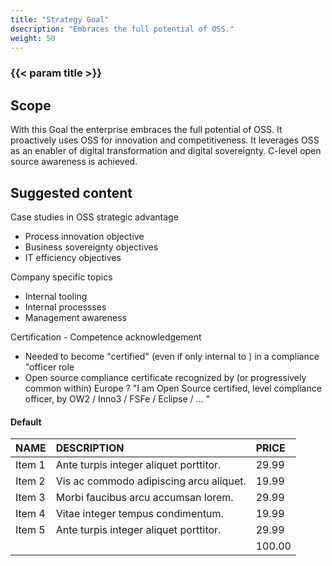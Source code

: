 ```yaml
---
title: "Strategy Goal"
dsecription: "Embraces the full potential of OSS."
weight: 50
---
```


### {{< param title >}}

## Scope

With this Goal the enterprise embraces the full potential of OSS. It proactively uses OSS for innovation and competitiveness. It leverages OSS as an enabler of digital transformation and digital sovereignty. C-level open source awareness is achieved.

## Suggested content

Case studies in OSS strategic advantage

* Process innovation objective
* Business sovereignty objectives
* IT efficiency objectives

Company specific topics

* Internal tooling
* Internal processses
* Management awareness

Certification - Competence acknowledgement

* Needed to become "certified" (even if only internal to <company>) in a compliance "officer role
* Open source compliance certificate recognized by (or progressively common within) Europe ? "I am Open Source certified, level compliance officer, by OW2 / Inno3 / FSFe / Eclipse / ... "

#### Default

| NAME | DESCRIPTION | PRICE |
|:--|:--|:--|
| Item 1 | Ante turpis integer aliquet porttitor. | 29.99 |
| Item 2 | Vis ac commodo adipiscing arcu aliquet. | 19.99 |
| Item 3 | Morbi faucibus arcu accumsan lorem. | 29.99 |
| Item 4 | Vitae integer tempus condimentum. | 19.99 |
| Item 5 | Ante turpis integer aliquet porttitor. | 29.99 |
|  || 100.00 |
